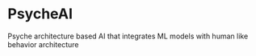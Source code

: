 # PsycheAI
Psyche architecture based AI that integrates ML models with human like behavior architecture 
